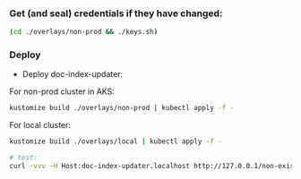 ### Get (and seal) credentials if they have changed:

```bash
(cd ./overlays/non-prod && ./keys.sh)
```

### Deploy

- Deploy doc-index-updater:

For non-prod cluster in AKS:

```bash
kustomize build ./overlays/non-prod | kubectl apply -f -
```

For local cluster:

```bash
kustomize build ./overlays/local | kubectl apply -f -

# test:
curl -vvv -H Host:doc-index-updater.localhost http://127.0.0.1/non-existent-route # should be 404
```
